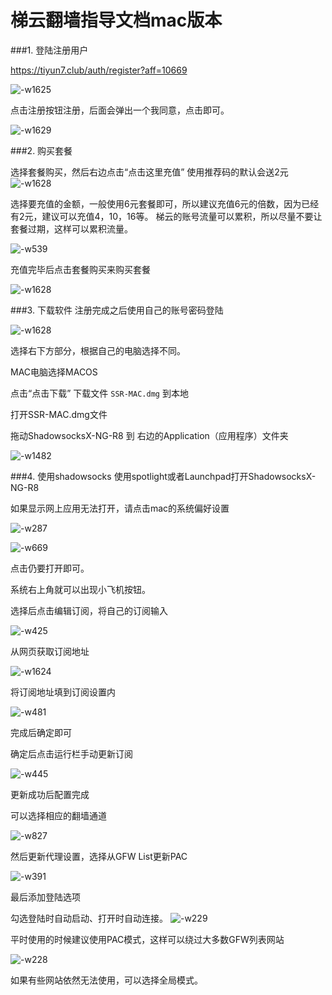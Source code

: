 # 梯云翻墙指导文档mac版本

###1. 登陆注册用户

https://tiyun7.club/auth/register?aff=10669

![-w1625](http://ossp.pengjunjie.com/mweb/15521028754455.jpg)

点击注册按钮注册，后面会弹出一个我同意，点击即可。

![-w1629](http://ossp.pengjunjie.com/mweb/15521029517718.jpg)

###2. 购买套餐

选择套餐购买，然后右边点击“点击这里充值”
使用推荐码的默认会送2元
![-w1628](http://ossp.pengjunjie.com/mweb/15521035004618.jpg)

选择要充值的金额，一般使用6元套餐即可，所以建议充值6元的倍数，因为已经有2元，建议可以充值4，10，16等。
梯云的账号流量可以累积，所以尽量不要让套餐过期，这样可以累积流量。

![-w539](http://ossp.pengjunjie.com/mweb/15521035871892.jpg)

充值完毕后点击套餐购买来购买套餐

![-w1628](http://ossp.pengjunjie.com/mweb/15521038415899.jpg)


###3. 下载软件
注册完成之后使用自己的账号密码登陆

![-w1628](http://ossp.pengjunjie.com/mweb/15521030761548.jpg)

选择右下方部分，根据自己的电脑选择不同。

MAC电脑选择MACOS

点击“点击下载” 下载文件 `SSR-MAC.dmg` 到本地

打开SSR-MAC.dmg文件

拖动ShadowsocksX-NG-R8 到 右边的Application（应用程序）文件夹

![-w1482](http://ossp.pengjunjie.com/mweb/15521033162269.jpg)

###4. 使用shadowsocks
使用spotlight或者Launchpad打开ShadowsocksX-NG-R8

如果显示网上应用无法打开，请点击mac的系统偏好设置

![-w287](http://ossp.pengjunjie.com/mweb/15521038868629.jpg)

![-w669](http://ossp.pengjunjie.com/mweb/15521040111164.jpg)

点击仍要打开即可。

系统右上角就可以出现小飞机按钮。

选择后点击编辑订阅，将自己的订阅输入

![-w425](http://ossp.pengjunjie.com/mweb/15521113204049.jpg)

从网页获取订阅地址

![-w1624](http://ossp.pengjunjie.com/mweb/15521117227559.jpg)

将订阅地址填到订阅设置内

![-w481](http://ossp.pengjunjie.com/mweb/15521117705767.jpg)


完成后确定即可

确定后点击运行栏手动更新订阅

![-w445](http://ossp.pengjunjie.com/mweb/15521117939732.jpg)

更新成功后配置完成

可以选择相应的翻墙通道

![-w827](http://ossp.pengjunjie.com/mweb/15521118579560.jpg)

然后更新代理设置，选择从GFW List更新PAC

![-w391](http://ossp.pengjunjie.com/mweb/15521118804946.jpg)

最后添加登陆选项

勾选登陆时自动启动、打开时自动连接。
![-w229](http://ossp.pengjunjie.com/mweb/15521119382631.jpg)

平时使用的时候建议使用PAC模式，这样可以绕过大多数GFW列表网站

![-w228](http://ossp.pengjunjie.com/mweb/15521119995995.jpg)


如果有些网站依然无法使用，可以选择全局模式。

